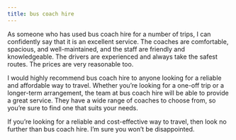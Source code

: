 ```yaml
---
title: bus coach hire
---
```


As someone who has used bus coach hire for a number of trips, I can confidently say that it is an excellent service. The coaches are comfortable, spacious, and well-maintained, and the staff are friendly and knowledgeable. The drivers are experienced and always take the safest routes. The prices are very reasonable too.

I would highly recommend bus coach hire to anyone looking for a reliable and affordable way to travel. Whether you’re looking for a one-off trip or a longer-term arrangement, the team at bus coach hire will be able to provide a great service. They have a wide range of coaches to choose from, so you’re sure to find one that suits your needs.

If you’re looking for a reliable and cost-effective way to travel, then look no further than bus coach hire. I’m sure you won’t be disappointed.